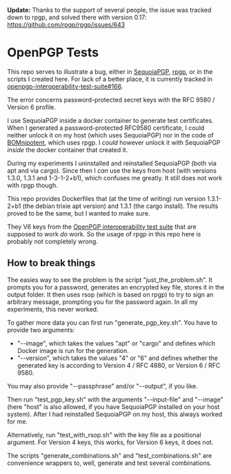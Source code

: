 **Update:** Thanks to the support of several people, the issue was tracked down to rpgp, and solved there with version 0.17: https://github.com/rpgp/rpgp/issues/643

# OpenPGP Tests

This repo serves to illustrate a bug, either in [SequoiaPGP](https://crates.io/crates/sequoia-sq), [rpgp](https://crates.io/crates/pgp), or in the scripts I created here. For lack of a better place, it is currently tracked in [openpgp-interoperability-test-suite#166](https://gitlab.com/sequoia-pgp/openpgp-interoperability-test-suite/-/issues/166).

The error concerns password-protected secret keys with the RFC 9580 / Version 6 profile.

I use SequoiaPGP inside a docker container to generate test certificates. When I generated a password-protected RFC9580 certificate, I could neither unlock it on my host (which uses SequoiaPGP) nor in the code of [BOMnipotent](https://www.bomnipotent.de), which uses rpgp. I *could* however unlock it with SequoiaPGP *inside* the docker container that created it.

During my experiments I uninstalled and reinstalled SequoiaPGP (both via apt and via cargo). Since then I *can* use the keys from host (with versions 1.3.0, 1.3.1 and 1-3-1-2+b1), which confuses me greatly. It still does not work with rpgp though.

This repo provides Dockerfiles that (at the time of writing) run version 1.3.1-2+b1 (the debian trixie apt version) and 1.3.1 (the cargo install). The results proved to be the same, but I wanted to make sure.

They V6 keys from the [OpenPGP interoperability test suite](https://sequoia-pgp.gitlab.io/openpgp-interoperability-test-suite/results.html#Encrypted_keys) that are supposed to work *do* work. So the usage of rpgp in this repo here is probably not completely wrong.

## How to break things

The easies way to see the problem is the script "just_the_problem.sh". It prompts you for a password, generates an encrypted key file, stores it in the output folder. It then uses rsop (which is based on rpgp) to try to sign an arbitrary message, prompting you for the password again. In all my experiments, this never worked.

To gather more data you can first run "generate_pgp_key.sh". You have to provide two arguments:
- "--image", which takes the values "apt" or "cargo" and defines which Docker image is run for the generation.
- "--version", which takes the values "4" or "6" and defines whether the generated key is according to Version 4 / RFC 4880, or Version 6 / RFC 9580.

You may also provide "--passphrase" and/or "--output", if you like.

Then run "test_pgp_key.sh" with the arguments "--input-file" and "--image" (here "host" is also allowed, if you have SequoiaPGP installed on your host system). After I had reinstalled SequoiaPGP on my host, this always worked for me.

Alternatively, run "test_with_rsop.sh" with the key file as a positional argument. For Version 4 keys, this works, for Version 6 keys, it does not.

The scripts "generate_combinations.sh" and "test_combinations.sh" are convenience wrappers to, well, generate and test several combinations.
